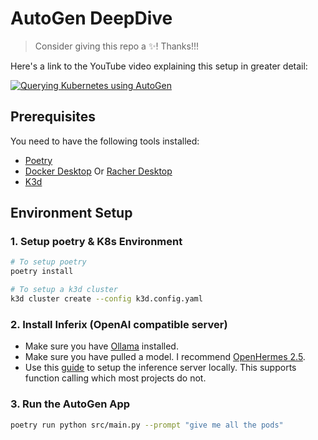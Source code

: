 # AutoGen DeepDive

> Consider giving this repo a ✨! Thanks!!!

Here's a link to the YouTube video explaining this setup in greater detail:

[![Querying Kubernetes using AutoGen](./thumbnail.png)](https://youtu.be/OdmyDGjNiCY)

## Prerequisites

You need to have the following tools installed:

- [Poetry](https://python-poetry.org/docs/)
- [Docker Desktop](https://www.docker.com/products/docker-desktop/) Or [Racher Desktop](https://rancherdesktop.io/)
- [K3d](https://k3d.io/v5.6.0/)

## Environment Setup

### 1. Setup poetry & K8s Environment

```bash
# To setup poetry
poetry install

# To setup a k3d cluster
k3d cluster create --config k3d.config.yaml
```

### 2. Install Inferix (OpenAI compatible server)

- Make sure you have [Ollama](https://ollama.ai/) installed.
- Make sure you have pulled a model. I recommend [OpenHermes 2.5](https://ollama.ai/library/openhermes:7b-mistral-v2.5-q5_K_M).
- Use this [guide](https://github.com/YourTechBud/inferix) to setup the inference server locally. This supports function calling which most projects do not.

### 3. Run the AutoGen App

```bash
poetry run python src/main.py --prompt "give me all the pods"
```

